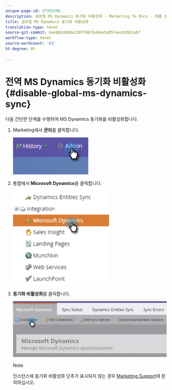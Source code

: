 ```yaml
---
unique-page-id: 37355596
description: 글로벌 MS Dynamics 동기화 비활성화 - Marketing To Docs - 제품 설명서
title: 글로벌 MS Dynamics 동기화 비활성화
translation-type: tm+mt
source-git-commit: 6ae882dddda220f7067babbe5a057eec82601abf
workflow-type: tm+mt
source-wordcount: '63'
ht-degree: 0%

---
```



# 전역 MS Dynamics 동기화 비활성화 {#disable-global-ms-dynamics-sync}

다음 간단한 단계를 수행하여 MS Dynamics 동기화를 비활성화합니다.

1. Marketing에서 **관리**&#x200B;를 클릭합니다.

   ![](assets/one.png)

1. 통합에서 **Microsoft Dynamics**&#x200B;을 클릭합니다.

   ![](assets/two.png)

1. **동기화 비활성화**&#x200B;를 클릭합니다.

   ![](assets/three.png)

   >[!NOTE]
   >
   >인스턴스에 동기화 비활성화 단추가 표시되지 않는 경우 [Marketing Support](https://nation.marketo.com/t5/Support/ct-p/Support)에 문의하십시오.
